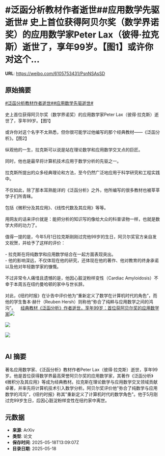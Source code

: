 # #泛函分析教材作者逝世##应用数学先驱逝世# 史上首位获得阿贝尔奖（数学界诺奖）的应用数学家Peter Lax（彼得·拉克斯）逝世了，享年99岁。【图1】或许你对这个...

**URL**: https://weibo.com/6105753431/PsnNSAsSD

## 原始摘要

<a href="https://m.weibo.cn/search?containerid=231522type%3D1%26t%3D10%26q%3D%23%E6%B3%9B%E5%87%BD%E5%88%86%E6%9E%90%E6%95%99%E6%9D%90%E4%BD%9C%E8%80%85%E9%80%9D%E4%B8%96%23&amp;extparam=%23%E6%B3%9B%E5%87%BD%E5%88%86%E6%9E%90%E6%95%99%E6%9D%90%E4%BD%9C%E8%80%85%E9%80%9D%E4%B8%96%23" data-hide=""><span class="surl-text">#泛函分析教材作者逝世#</span></a><a href="https://m.weibo.cn/search?containerid=231522type%3D1%26t%3D10%26q%3D%23%E5%BA%94%E7%94%A8%E6%95%B0%E5%AD%A6%E5%85%88%E9%A9%B1%E9%80%9D%E4%B8%96%23&amp;extparam=%23%E5%BA%94%E7%94%A8%E6%95%B0%E5%AD%A6%E5%85%88%E9%A9%B1%E9%80%9D%E4%B8%96%23" data-hide=""><span class="surl-text">#应用数学先驱逝世#</span></a> <br><br>史上首位获得阿贝尔奖（数学界诺奖）的应用数学家Peter Lax（彼得·拉克斯）逝世了，享年99岁。【图1】<br><br>或许你对这个名字不太熟悉，但你很可能学过他编写的那个经典教材——《泛函分析》。【图2】<br><br>纵观他的一生，拉克斯可以说是站在理论数学和应用数学交叉点的巨匠。<br><br>同时，他也是最早将计算机技术应用于数学分析的先驱之一。<br><br>拉克斯所提出的众多经典理论和方法，至今仍然广泛地应用于科学研究和工程实践中。<br><br>不仅如此，除了那本耳熟能详的《泛函分析》之外，他所编写的很多教材也被莘莘学子们所青睐。<br><br>包括《微积分及其应用》、《线性代数及其应用》等等。<br><br>用网友的话来评价就是：能把分析的知识写的像给大众的科普读物一样，也就是数学大师的功力了。<br><br>值得一提的是，今年5月1日拉克斯刚刚过完他99岁的生日，阿贝尔奖官方亲自发文祝贺，并给予了这样的评价：<br><br>- 拉克斯在将纯数学和应用数学结合在一起方面表现突出。<br>- 他的影响深远，不仅体现在他的研究，还体现在他的著作、他对教育的终身承诺以及他对年轻数学家的慷慨。<br><br>不过非常令人痛惜且遗憾的是，他因心脏淀粉样变性（Cardiac Amyloidosis）不幸于本周五在纽约曼哈顿的家中与世长辞。<br><br>对此，《纽约时报》在讣告中评价他为“重新定义了数学在计算机时代的角色”，而他的学生鲁本·赫什（Reuben Hersh）则称他“弥合了纯粹与应用数学之间的鸿沟”。<a href="https://weibo.cn/sinaurl?u=https%3A%2F%2Fmp.weixin.qq.com%2Fs%2F6rqwJ-2Zkb8-eMCG57t-vQ" data-hide=""><span class="url-icon"><img style="width: 1rem;height: 1rem" src="https://h5.sinaimg.cn/upload/2015/09/25/3/timeline_card_small_web_default.png" referrerpolicy="no-referrer"></span><span class="surl-text">经典教材《泛函分析》作者逝世，享年99岁：首位获阿贝尔奖的应用数学家</span></a><img style="" src="https://tvax2.sinaimg.cn/large/006Fd7o3ly1i1jl4tacjsj30u00gwgsa.jpg" referrerpolicy="no-referrer"><br><br><img style="" src="https://tvax4.sinaimg.cn/large/006Fd7o3ly1i1jl50ketaj30m80m8qdi.jpg" referrerpolicy="no-referrer"><br><br><img style="" src="https://tvax2.sinaimg.cn/large/006Fd7o3ly1i1jl5kiu77j30u00qyqek.jpg" referrerpolicy="no-referrer"><br><br>

## AI 摘要

著名应用数学家、《泛函分析》教材作者Peter Lax（彼得·拉克斯）逝世，享年99岁。他是首位获得数学界最高荣誉阿贝尔奖的应用数学家，其著作《泛函分析》《微积分及其应用》等成为经典教材。拉克斯在理论数学与应用数学交叉领域贡献卓著，并率先将计算机技术引入数学分析。阿贝尔奖评价他"弥合了纯数学与应用数学的鸿沟"，《纽约时报》称其"重新定义了计算机时代的数学角色"。他于5月刚过完99岁生日，后因心脏淀粉样变性在纽约家中离世。

## 元数据

- **来源**: ArXiv
- **类型**: 论文
- **保存时间**: 2025-05-18T13:09:07Z
- **目录日期**: 2025-05-18
